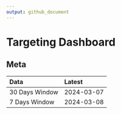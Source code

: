 ```yaml
---
output: github_document
---
```


# Targeting Dashboard



## Meta


|Data           |Latest     |
|:--------------|:----------|
|30 Days Window |2024-03-07 |
|7 Days Window  |2024-03-08 |
